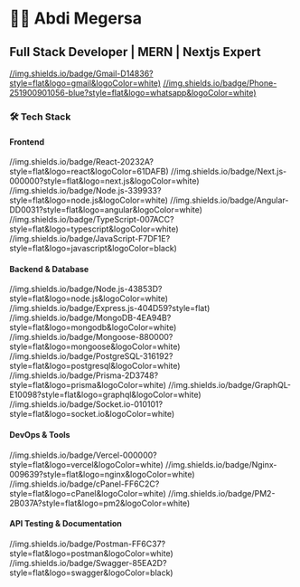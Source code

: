 # 👨‍💻 Abdi Megersa
## Full Stack Developer | MERN | Nextjs Expert
[//img.shields.io/badge/Gmail-D14836?style=flat&logo=gmail&logoColor=white)](mailto:abdimegersa14@gmail.com)
[//img.shields.io/badge/Phone-251900901056-blue?style=flat&logo=whatsapp&logoColor=white)](tel:+251900901056)
### 🛠️ Tech Stack
#### Frontend
//img.shields.io/badge/React-20232A?style=flat&logo=react&logoColor=61DAFB)
//img.shields.io/badge/Next.js-000000?style=flat&logo=next.js&logoColor=white)
//img.shields.io/badge/Node.js-339933?style=flat&logo=node.js&logoColor=white)
//img.shields.io/badge/Angular-DD0031?style=flat&logo=angular&logoColor=white)
//img.shields.io/badge/TypeScript-007ACC?style=flat&logo=typescript&logoColor=white)
//img.shields.io/badge/JavaScript-F7DF1E?style=flat&logo=javascript&logoColor=black)
#### Backend & Database
//img.shields.io/badge/Node.js-43853D?style=flat&logo=node.js&logoColor=white)
//img.shields.io/badge/Express.js-404D59?style=flat)
//img.shields.io/badge/MongoDB-4EA94B?style=flat&logo=mongodb&logoColor=white)
//img.shields.io/badge/Mongoose-880000?style=flat&logo=mongoose&logoColor=white)
//img.shields.io/badge/PostgreSQL-316192?style=flat&logo=postgresql&logoColor=white)
//img.shields.io/badge/Prisma-2D3748?style=flat&logo=prisma&logoColor=white)
//img.shields.io/badge/GraphQL-E10098?style=flat&logo=graphql&logoColor=white)
//img.shields.io/badge/Socket.io-010101?style=flat&logo=socket.io&logoColor=white)
#### DevOps & Tools
//img.shields.io/badge/Vercel-000000?style=flat&logo=vercel&logoColor=white)
//img.shields.io/badge/Nginx-009639?style=flat&logo=nginx&logoColor=white)
//img.shields.io/badge/cPanel-FF6C2C?style=flat&logo=cPanel&logoColor=white)
//img.shields.io/badge/PM2-2B037A?style=flat&logo=pm2&logoColor=white)
#### API Testing & Documentation
//img.shields.io/badge/Postman-FF6C37?style=flat&logo=postman&logoColor=white)
//img.shields.io/badge/Swagger-85EA2D?style=flat&logo=swagger&logoColor=black)
